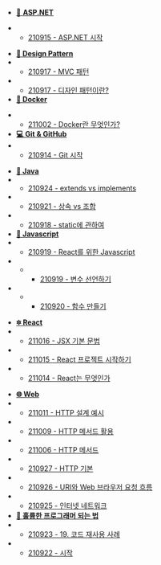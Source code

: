* [&#127797; **ASP.NET**]()
<!-- * - [210916 - MVC 구성요소](./Aspdotnet/210916.md)  -->
* - [210915 - ASP.NET 시작](./Aspdotnet/210915_Aspdotnet_Start햣.md)
<!-- * [**&#128279; C#**]() -->
<!-- * [**&#128196; DataBase**]() -->
<!-- * - [210918 - Mysql Index](./Database/210918.md) -->
* [**&#128158; Design Pattern**]()
* - [210917 - MVC 패턴](./DesignPattern/210917_2.md)
* - [210917 - 디자인 패턴이란?](./DesignPattern/210917_1.md)
* [**🐳 Docker**]()
<!-- * - [211004 - Docker 설치부터 실행까지](./Docker/211004_StartDocker.md) -->
* - [211002 - Docker란 무엇인가?](./Docker/211002_WhatIsDocker.md)
* [**&#128187; Git & GitHub**]()
* - [210914 - Git 시작](./Git/210914.md)
<!-- * [**Internet**]() -->
* [**&#128312; Java**]()
* - [210924 - extends vs implements](./Java/210924_Extends_VS_Implements.md)
* - [210921 - 상속 vs 조합](./Java/210921_Inheritance_VS_Composition.md)
* - [210918 - static에 관하여](./Java/210918_About_Static.md)
* [**&#128313; Javascript**]()
* - [210919 - React를 위한 Javascript](./Javascript/210919_Javascript_For_React.md)
* - - [210919 - 변수 선언하기](./Javascript/210919_Declare_A_Variable.md)
* - - [210920 - 함수 만들기](./Javascript/210920_Create_Function.md)
<!-- * [**&#128305; Kafka**]() -->
<!-- * [**&#128304; Python**]() -->
* [**&#128303; React**]()
* - [211016 - JSX 기본 문법](./React/211016_JSX_Basic_Syntax.md)
* - [211015 - React 프로젝트 시작하기](./React/211015_Start_React.md)
* - [211014 - React는 무엇인가](./React/211014_What_Is_React.md)
<!-- * [**&#128261; Redis**]() -->
* [**&#127760; Web**]()
* - [211011 - HTTP 설계 예시](./Web/211011_HTTP_Design_Example.md)
* - [211009 - HTTP 메서드 활용](./Web/211009_Utilize_HTTP_Method.md)
* - [211006 - HTTP 메서드](./Web/211006_HTTP_Method.md)
* - [210927 - HTTP 기본](./Web/210927_HTTP_Basic.md)
* - [210926 - URI와 Web 브라우저 요청 흐름](./Web/210926_URI_And_Web_Browser_Request_Flow.md)
* - [210925 - 인터넷 네트워크](./Web/210925_Internet_Network.md)
* [**&#128214; 훌륭한 프로그래머 되는 법**]()
* - [210923 - 19. 코드 재사용 사례](./BecomingABetterProgramer/210923_Code_Reuse_Case.md)
* - [210922 - 시작](./BecomingABetterProgramer/210922_Start.md)